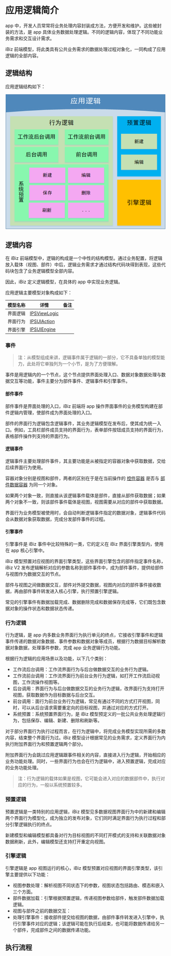 # 应用逻辑简介

app 中，开发人员常常将业务处理内容封装成方法，方便开发和维护。这些被封装的方法，是 app 具体业务数据处理逻辑。不同的逻辑内容，体现了不同功能业务需求和交互设计需求。

iBiz 前端模型，将此类具有公共业务需求的数据处理过程对象化，一同构成了应用逻辑的全部内容。

## 逻辑结构

应用逻辑结构如下：

![应用逻辑结构](imgs/app-logic-structure.png)

## 逻辑内容

在 iBiz 前端模型中，逻辑的构成是一个中性的结构模型。通过业务配置，将逻辑放入载体（视图、部件）中后，逻辑业务需求才通过结构代码块得到表现，这些代码块包含了业务逻辑模型全部内容。

因此，iBiz 定义逻辑模型，在具体的 app 中实现业务逻辑。

应用逻辑主要模型对象构成如下：

| 模型名称 | 详情                                                         | 备注 |
| -------- | ------------------------------------------------------------ | ---- |
| 界面逻辑 | [ IPSViewLogic](https://modelapi.ibizlab.cn/#/net/ibizsys/model/view/IPSViewLogic) |      |
| 界面行为 | [ IPSUIAction](https://modelapi.ibizlab.cn/#/net/ibizsys/model/view/IPSUIAction) |      |
| 界面引擎 | [IPSUIEngine](https://modelapi.ibizlab.cn/#/net/ibizsys/model/res/IPSUIEngine) |      |

### 事件

> 注：从模型组成来讲，逻辑事件属于逻辑的一部分，它不具备单独的模型能力，此处将它单独列为一个小节，是为了方便理解。

事件是用逻辑内的一个节点，这个节点提供界面处理入口、数据对象数据处理与数据交互等功能，事件主要分为部件事件、逻辑事件和引擎事件。

#### 部件事件

部件事件是界面处理的入口，iBiz 前端将 app 操作界面事件的业务模型构建在部件逻辑内管理，使部件成为界面处理的入口。

部件的界面行为逻辑包含逻辑事件，其业务逻辑模型在发布后，使其成为统一入口。例如，工具栏部件成员支持的界面行为，表单部件按钮成员支持的界面行为，表格部件操作列支持的界面行为。

#### 逻辑事件

逻辑事件主要处理部件事件，其主要功能是从被指定的容器对象中获取数据，交给后续界面行为使用。

容器对象分别是视图和部件，两者的区别在于是在当前操作的 [控件容器]( https://modelapi.ibizlab.cn/#/net/ibizsys/model/control/IPSControlContainer ) 是否与 [部件数据容器]( https://modelapi.ibizlab.cn/#/net/ibizsys/model/control/IPSControlXDataContainer )  为同一个对象。

如果两个对象一致，则直接从该逻辑事件载体是部件，直接从部件获取数据；如果两个对象不一致，则该部件事件载体是视图，视图需要从对应的部件中获取数据。

界面行为业务模型被使用时，会自动判断逻辑事件指定的数据对象，逻辑事件代码会从数据对象获取数据，完成分发部件事件的过程。

#### 引擎事件

引擎事件是 iBiz 事件中比较特殊的一类，它的定义在 iBiz 界面引擎类型内，使用在 app 核心引擎中。

iBiz 模型预置对应视图的界面引擎类型，这些界面引擎包含的部件指定事件名称，iBiz V2 发布逻辑解析对应的参数名称到部件事件中，成为部件事件，提供给部件与视图作为数据交互的节点。

部件与视图之间做数据交互，部件对外提交数据，视图内对应的部件事件接收数据，再由部件事件转发进入核心引擎，执行预置引擎逻辑。

常见的引擎事件有数据加载完成、数据删除完成和数据保存完成等，它们既包含数据对象的操作状态和数据状态传递。

### 行为逻辑

行为逻辑，是 app 内多数业务界面行为执行单元的终点，它接收引擎事件和逻辑事件传递的数据对象数据、事件参数和数据对象等成员，根据行为数据目标解析数据对象数据，处理事件参数，完成 app 业务逻辑行为功能。

根据行为逻辑的应用场景以及功能，以下几个类别：

- 工作流后台调用：工作流界面行为与后台做数据交互的业务行为逻辑。
- 工作流前台调用：工作流界面行为前台业务行为逻辑，如打开工作流启动视图，工作流操作视图等。
- 后台调用：界面行为与后台做数据交互的业务行为逻辑，改界面行为支持打开视图，获取数据作为目标数据与后台交互。
- 前台调用：面行为前台业务行为逻辑，常见有通过不同的方式打开视图，同时，可以从后台请求需要重定向的目标视图，并通过对应的方式打开。
- 系统预置：系统预置界面行为，是 iBiz 模型预定义的一批公共业务处理逻辑行为，包括保存、编辑、新建、删除和刷新等。

对于部分界面行为执行过程而言，在行为逻辑中，将完成业务模型实现所需的多数内容，结束整个界面行为过。iBiz 模型设计根据常见的业务需求，定义界面行为内执行附加界面行为和预置逻辑两个部分。

附加界面行为会跳过应用逻辑跟事件相关的内容，直接进入行为逻辑，开始相应的业务功能处理。同时，一些界面行为也会在行为逻辑中，进入预置逻辑，完成对应的业务功能处理。

> 注：行为逻辑的载体如果是视图，它可能会进入对应的数据部件中，执行对应的行为，一般以系统预置较多。

### 预置逻辑

预置逻辑是一类特别的应用逻辑，iBiz 模型见多数据视图界面行为中的新建和编辑两个界面行为模型化，成为独立的发布对象，它们同时满足界面行为执行过程和部分引擎逻辑执行的终点。

新建模型和编辑模型都具备对行为目标视图的不同打开模式的支持和关联数据对象数据刷新，此外，编辑模型还支持打开重定向视图。

### 引擎逻辑

引擎逻辑是 app 视图运行的核心，iBiz 模型预置对应视图的界面引擎类型，该引擎主要提供以下功能：

- 视图参数处理：解析视图不同状态下的参数，视图状态包括路由、模态和嵌入三个方面。
- 部件数据加载：引擎根据预置逻辑，传递视图参数给部件，触发部件数据加载逻辑。
- 视图与部件之前的数据交互：
- 处理引擎事件：接收部件提交给视图的数据，由部件事件转发进入引擎中，执行引擎事件对应的逻辑；该逻辑可能在执行后结束，也可能将数据传递给另一个部件，完成部件之间的数据传递功能。

## 执行流程

